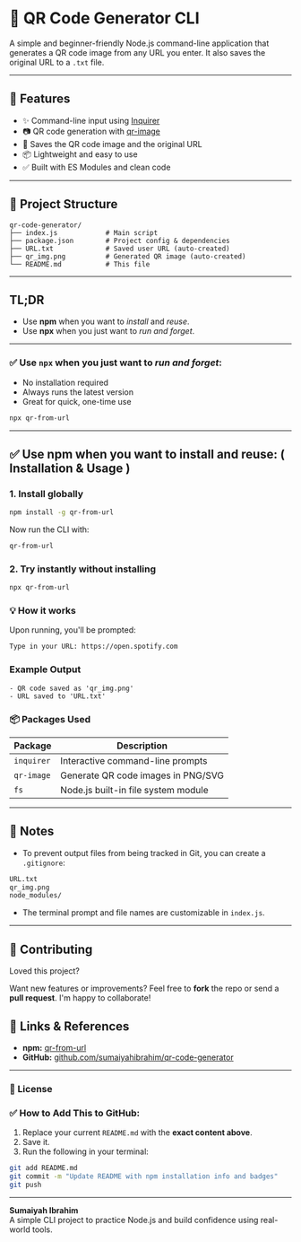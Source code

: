 # 🔳 QR Code Generator CLI

A simple and beginner-friendly Node.js command-line application that generates a QR code image from any URL you enter. It also saves the original URL to a `.txt` file.

---

## 🚀 Features

- ✨ Command-line input using [Inquirer](https://www.npmjs.com/package/inquirer)
- 📷 QR code generation with [qr-image](https://www.npmjs.com/package/qr-image)
- 💾 Saves the QR code image and the original URL          
- 📦 Lightweight and easy to use
- ✅ Built with ES Modules and clean code 

---

## 📂 Project Structure
 
```text
qr-code-generator/
├── index.js            # Main script
├── package.json        # Project config & dependencies
├── URL.txt             # Saved user URL (auto-created)
├── qr_img.png          # Generated QR image (auto-created)
└── README.md           # This file
```
---

## TL;DR
- Use **npm** when you want to _install_ and _reuse_.
- Use **npx** when you just want to _run and forget_.
---

### ✅ Use `npx` when you just want to _run and forget_:

- No installation required
- Always runs the latest version
- Great for quick, one-time use

```bash
npx qr-from-url
```
---

##  ✅ Use npm when you want to install and reuse: ( Installation & Usage )

### 1. Install globally
```bash
npm install -g qr-from-url
```

Now run the CLI with:
```bash
qr-from-url
```
### 2. Try instantly without installing
```bash
npx qr-from-url
```
### 💡 How it works
Upon running, you'll be prompted:
```bash
Type in your URL: https://open.spotify.com
```
###  Example Output
```text
- QR code saved as 'qr_img.png'
- URL saved to 'URL.txt'
```



### 📦 Packages Used

| Package   | Description                                      |
|-----------|--------------------------------------------------|
| `inquirer`  | Interactive command-line prompts               |
| `qr-image`  | Generate QR code images in PNG/SVG             |
| `fs`        | Node.js built-in file system module            |



---

## 📌 Notes
- To prevent output files from being tracked in Git, you can create a `.gitignore`:
```bash
URL.txt
qr_img.png
node_modules/
```
- The terminal prompt and file names are customizable in `index.js`.
---
## 🤝 Contributing

Loved this project?

Want new features or improvements? Feel free to **fork** the repo or send a **pull request**. I'm happy to collaborate!

## 🔗 Links & References

- **npm:** [qr-from-url](https://www.npmjs.com/package/qr-from-url)  
- **GitHub:** [github.com/sumaiyahibrahim/qr-code-generator](https://github.com/sumaiyahibrahim/qr-code-generator)
---
### 📜 License
### ✅ How to Add This to GitHub:

1. Replace your current `README.md` with the **exact content above**.
2. Save it.
3. Run the following in your terminal:

```bash
git add README.md
git commit -m "Update README with npm installation info and badges"
git push
```
---
**Sumaiyah Ibrahim**  
A simple CLI project to practice Node.js and build confidence using real-world tools.
